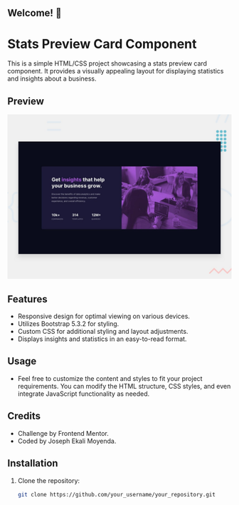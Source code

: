 ## Welcome! 👋

# Stats Preview Card Component

This is a simple HTML/CSS project showcasing a stats preview card component. It provides a visually appealing layout for displaying statistics and insights about a business.

## Preview

![Design preview for the Stats preview card component coding challenge](./design/desktop-preview.jpg)


## Features

- Responsive design for optimal viewing on various devices.
- Utilizes Bootstrap 5.3.2 for styling.
- Custom CSS for additional styling and layout adjustments.
- Displays insights and statistics in an easy-to-read format.

## Usage

- Feel free to customize the content and styles to fit your project requirements. You can modify the HTML structure, CSS styles, and even integrate JavaScript functionality as needed.

## Credits

- Challenge by Frontend Mentor.
- Coded by Joseph Ekali Moyenda.

## Installation

1. Clone the repository:

   ```bash
   git clone https://github.com/your_username/your_repository.git
